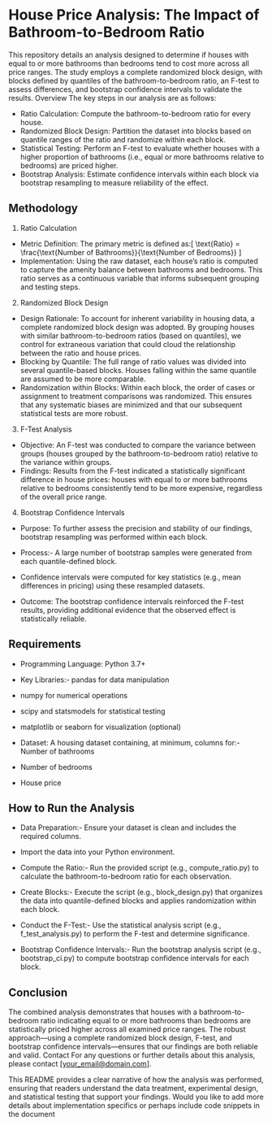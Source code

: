 # House Price Analysis: The Impact of Bathroom-to-Bedroom Ratio
This repository details an analysis designed to determine if houses with equal to or more bathrooms than bedrooms tend to cost more across all price ranges. The study employs a complete randomized block design, with blocks defined by quantiles of the bathroom-to-bedroom ratio, an F-test to assess differences, and bootstrap confidence intervals to validate the results.
Overview
The key steps in our analysis are as follows:
- Ratio Calculation: Compute the bathroom-to-bedroom ratio for every house.
- Randomized Block Design: Partition the dataset into blocks based on quantile ranges of the ratio and randomize within each block.
- Statistical Testing: Perform an F-test to evaluate whether houses with a higher proportion of bathrooms (i.e., equal or more bathrooms relative to bedrooms) are priced higher.
- Bootstrap Analysis: Estimate confidence intervals within each block via bootstrap resampling to measure reliability of the effect.

## Methodology
1. Ratio Calculation
- Metric Definition:
The primary metric is defined as:[ \text{Ratio} = \frac{\text{Number of Bathrooms}}{\text{Number of Bedrooms}} ]
- Implementation:
Using the raw dataset, each house’s ratio is computed to capture the amenity balance between bathrooms and bedrooms. This ratio serves as a continuous variable that informs subsequent grouping and testing steps.

2. Randomized Block Design
- Design Rationale:
To account for inherent variability in housing data, a complete randomized block design was adopted. By grouping houses with similar bathroom-to-bedroom ratios (based on quantiles), we control for extraneous variation that could cloud the relationship between the ratio and house prices.
- Blocking by Quantile:
The full range of ratio values was divided into several quantile-based blocks. Houses falling within the same quantile are assumed to be more comparable.
- Randomization within Blocks:
Within each block, the order of cases or assignment to treatment comparisons was randomized. This ensures that any systematic biases are minimized and that our subsequent statistical tests are more robust.

3. F-Test Analysis
- Objective:
An F-test was conducted to compare the variance between groups (houses grouped by the bathroom-to-bedroom ratio) relative to the variance within groups.
- Findings:
Results from the F-test indicated a statistically significant difference in house prices: houses with equal to or more bathrooms relative to bedrooms consistently tend to be more expensive, regardless of the overall price range.

4. Bootstrap Confidence Intervals
- Purpose:
To further assess the precision and stability of our findings, bootstrap resampling was performed within each block.
- Process:- A large number of bootstrap samples were generated from each quantile-defined block.
- Confidence intervals were computed for key statistics (e.g., mean differences in pricing) using these resampled datasets.

- Outcome:
The bootstrap confidence intervals reinforced the F-test results, providing additional evidence that the observed effect is statistically reliable.

## Requirements
- Programming Language: Python 3.7+
- Key Libraries:- pandas for data manipulation
- numpy for numerical operations
- scipy and statsmodels for statistical testing
- matplotlib or seaborn for visualization (optional)

- Dataset: A housing dataset containing, at minimum, columns for:- Number of bathrooms
- Number of bedrooms
- House price


## How to Run the Analysis
- Data Preparation:- Ensure your dataset is clean and includes the required columns.
- Import the data into your Python environment.

- Compute the Ratio:- Run the provided script (e.g., compute_ratio.py) to calculate the bathroom-to-bedroom ratio for each observation.

- Create Blocks:- Execute the script (e.g., block_design.py) that organizes the data into quantile-defined blocks and applies randomization within each block.

- Conduct the F-Test:- Use the statistical analysis script (e.g., f_test_analysis.py) to perform the F-test and determine significance.

- Bootstrap Confidence Intervals:- Run the bootstrap analysis script (e.g., bootstrap_ci.py) to compute bootstrap confidence intervals for each block.


## Conclusion
The combined analysis demonstrates that houses with a bathroom-to-bedroom ratio indicating equal to or more bathrooms than bedrooms are statistically priced higher across all examined price ranges. The robust approach—using a complete randomized block design, F-test, and bootstrap confidence intervals—ensures that our findings are both reliable and valid.
Contact
For any questions or further details about this analysis, please contact [your_email@domain.com].

This README provides a clear narrative of how the analysis was performed, ensuring that readers understand the data treatment, experimental design, and statistical testing that support your findings. Would you like to add more details about implementation specifics or perhaps include code snippets in the document
